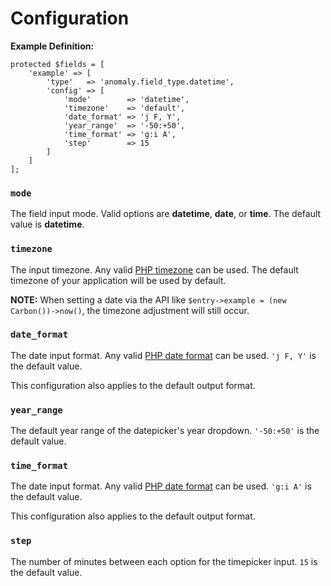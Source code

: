 # Configuration

**Example Definition:**

```
protected $fields = [
    'example' => [
        'type'   => 'anomaly.field_type.datetime',
        'config' => [
            'mode'        => 'datetime',
            'timezone'    => 'default',
            'date_format' => 'j F, Y',
            'year_range'  => '-50:+50',
            'time_format' => 'g:i A',
            'step'        => 15
        ]
    ]
];
```

### `mode`

The field input mode. Valid options are **datetime**, **date**, or **time**. The default value is **datetime**.

### `timezone`

The input timezone. Any valid [PHP timezone](http://php.net/manual/en/timezones.php) can be used. The default timezone of your application will be used by default.

**NOTE:** When setting a date via the API like `$entry->example = (new Carbon())->now()`, the timezone adjustment will still occur.

### `date_format`

The date input format. Any valid [PHP date format](http://php.net/manual/en/function.date.php) can be used. `'j F, Y'` is the default value.

This configuration also applies to the default output format. 

### `year_range`

The default year range of the datepicker's year dropdown. `'-50:+50'` is the default value.
   
### `time_format`

The date input format. Any valid [PHP date format](http://php.net/manual/en/function.date.php) can be used. `'g:i A'` is the default value.

This configuration also applies to the default output format. 

### `step`

The number of minutes between each option for the timepicker input. `15` is the default value.  